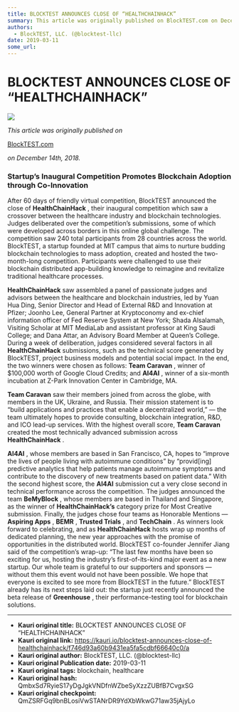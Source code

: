 ```yaml
---
title: BLOCKTEST ANNOUNCES CLOSE OF “HEALTHCHAINHACK”
summary: This article was originally published on BlockTEST.com on December 14th, 2018. Startup’s Inaugural Competition Promotes Blockchain Adoption through Co-Innovation After 60 days of friendly virtual competition, BlockTEST announced the close of HealthChainHack , their inaugural competition which saw a crossover between the healthcare industry and blockchain technologies. Judges deliberated over the competition’s submissions, some of which were developed across borders in this online global challeng
authors:
  - BlockTEST, LLC. (@blocktest-llc)
date: 2019-03-11
some_url: 
---
```


# BLOCKTEST ANNOUNCES CLOSE OF “HEALTHCHAINHACK”



![](https://ipfs.infura.io/ipfs/QmQc8dGwjvEmEd8r886qwJ3beshKtgJSNg5kqtrV2NTbkC)

 
_This article was originally published on_
  
[BlockTEST.com](https://blocktest.com/2018/12/14/blocktest-announces-close-of-healthchainhack/)
  
_on December 14th, 2018._
 

### Startup’s Inaugural Competition Promotes Blockchain Adoption through Co-Innovation
After 60 days of friendly virtual competition, BlockTEST announced the close of 
**HealthChainHack**
 , their inaugural competition which saw a crossover between the healthcare industry and blockchain technologies. Judges deliberated over the competition’s submissions, some of which were developed across borders in this online global challenge. The competition saw 240 total participants from 28 countries across the world.
BlockTEST, a startup founded at MIT campus that aims to nurture budding blockchain technologies to mass adoption, created and hosted the two-month-long competition. Participants were challenged to use their blockchain distributed app-building knowledge to reimagine and revitalize traditional healthcare processes.
 
**HealthChainHack**
 saw assembled a panel of passionate judges and advisors between the healthcare and blockchain industries, led by Yuan Hua Ding, Senior Director and Head of External R&D and Innovation at Pfizer; Joonho Lee, General Partner at Kryptoconomy and ex-chief information officer of Fed Reserve System at New York; Shada Alsalamah, Visiting Scholar at MIT MediaLab and assistant professor at King Saudi College; and Dana Attar, an Advisory Board Member at Queen’s College.
During a week of deliberation, judges considered several factors in all 
**HealthChainHack**
 submissions, such as the technical score generated by BlockTEST, project business models and potential social impact. In the end, the two winners were chosen as follows: 
**Team Caravan**
 , winner of $100,000 worth of Google Cloud Credits; and 
**AI4AI**
 , winner of a six-month incubation at Z-Park Innovation Center in Cambridge, MA.
 
**Team Caravan**
 saw their members joined from across the globe, with members in the UK, Ukraine, and Russia. Their mission statement is to “build applications and practices that enable a decentralized world,” — the team ultimately hopes to provide consulting, blockchain integration, R&D, and ICO lead-up services. With the highest overall score, 
**Team Caravan**
 created the most technically advanced submission across 
**HealthChainHack**
 .
 
**AI4AI**
 , whose members are based in San Francisco, CA, hopes to “improve the lives of people living with autoimmune conditions” by “provid[ing] predictive analytics that help patients manage autoimmune symptoms and contribute to the discovery of new treatments based on patient data.” With the second highest score, the 
**AI4AI**
 submission cut a very close second in technical performance across the competition.
The judges announced the team 
**BeMyBlock**
 , whose members are based in Thailand and Singapore, as the winner of 
**HealthChainHack’s**
 category prize for Most Creative submission. Finally, the judges chose four teams as Honorable Mentions — 
**Aspiring Apps**
 , 
**BEMR**
 , 
**Trusted Trials**
 , and 
**TechChain**
 .
As winners look forward to celebrating, and as 
**HealthChainHack**
 hosts wrap up months of dedicated planning, the new year approaches with the promise of opportunities in the distributed world. BlockTEST co-founder Jennifer Jiang said of the competition’s wrap-up: “The last few months have been so exciting for us, hosting the industry’s first-of-its-kind major event as a new startup. Our whole team is grateful to our supporters and sponsors — without them this event would not have been possible. We hope that everyone is excited to see more from BlockTEST in the future.” BlockTEST already has its next steps laid out: the startup just recently announced the beta release of 
**Greenhouse**
 , their performance-testing tool for blockchain solutions.



---

- **Kauri original title:** BLOCKTEST ANNOUNCES CLOSE OF “HEALTHCHAINHACK”
- **Kauri original link:** https://kauri.io/blocktest-announces-close-of-healthchainhack/f746d93a60b9431ea5fa5cdbf66640c0/a
- **Kauri original author:** BlockTEST, LLC. (@blocktest-llc)
- **Kauri original Publication date:** 2019-03-11
- **Kauri original tags:** blockchain, healthcare
- **Kauri original hash:** QmbxSd7RyieS17yDgJgkVNDfnWZbeSyXzzZUBfB7CvgxSG
- **Kauri original checkpoint:** QmZSRFGq9bnBLosiVwSTANrDR9YdXbWkwG71aw35jAjyLo



